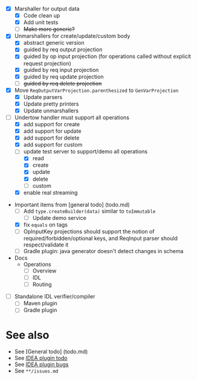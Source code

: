 - [x] Marshaller for output data
  - [x] Code clean up
  - [x] Add unit tests
  - [ ] ~~Make more generic?~~
  
- [x] Unmarshallers for create/update/custom body
  - [x] abstract generic version
  - [x] guided by req output projection
  - [x] guided by op input projection (for operations called without explicit request projection)
  - [x] guided by req input projection
  - [x] guided by req update projection
  - [ ] ~~guided by req delete projection~~
  
- [x] Move `ReqOutputVarProjection.parenthesized` to `GenVarProjection`
  - [x] Update parsers
  - [x] Update pretty printers
  - [x] Update unmarshallers
  
- [ ] Undertow handler must support all operations
  - [x] add support for create
  - [x] add support for update
  - [x] add support for delete
  - [x] add support for custom
  - [ ] update test server to support/demo all operations
    - [x] read
    - [x] create
    - [x] update
    - [x] delete
    - [ ] custom
  - [x] enable real streaming
  
- Important items from [general todo] (todo.md)
  - [ ] Add `type.createBuilder(data)` similar to `toImmutable`
    - [ ] Update demo service
  - [x] fix `equals` on tags
  - [ ] OpInputKey projections should support the notion of required/forbidden/optional keys, and ReqInput parser should respect/validate it
  - [ ] Gradle plugin: java generator doesn't detect changes in schema

- Docs
  - Operations
    - [ ] Overview
    - [ ] IDL
    - [ ] Routing
  
- [ ] Standalone IDL verifier/compiler
  - [ ] Maven plugin
  - [ ] Gradle plugin

# See also
- See [General todo] (todo.md)
- See [IDEA plugin todo](idea-plugin/todo.md)
- See [IDEA plugin bugs](idea-plugin/bugs.md)
- See `**/issues.md`
